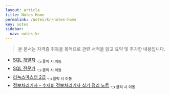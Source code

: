 ```yaml
---
layout: article
title: Notes Home
permalink: /notes/kr/notes-home
key: notes
sidebar:
  nav: notes-kr
---
```


> 본 문서는 자격증 취득을 목적으로 관련 서적을 읽고 요약 및 추가한 내용입니다.

* [SQL 개발자](/notes/kr/sql-developer/chapter-01) <sub>👈 클릭 시 이동</sub>
* [SQL 전문가](/notes/kr/sql-professional/chapter-01-01) <sub>👈 클릭 시 이동</sub>
* [리눅스마스터 2급](/notes/kr/linux-master/level-2-chapter-01) <sub>👈 클릭 시 이동</sub>
* [정보처리기사 - 수제비 정보처리기사 실기 정리 노트](/notes/kr/info-processing-engineer/chapter-01) <sub>👈 클릭 시 이동</sub>